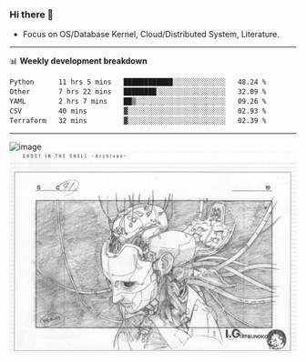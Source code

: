 ### Hi there 👋
<!-- * Daily Meditation via Leetcode/Competitive-Programming. -->
* Focus on OS/Database Kernel, Cloud/Distributed System, Literature.

-------

📊 **Weekly development breakdown**
<!--START_SECTION:waka-->

```txt
Python      11 hrs 5 mins   ████████████░░░░░░░░░░░░░   48.24 %
Other       7 hrs 22 mins   ████████░░░░░░░░░░░░░░░░░   32.09 %
YAML        2 hrs 7 mins    ██▒░░░░░░░░░░░░░░░░░░░░░░   09.26 %
CSV         40 mins         ▓░░░░░░░░░░░░░░░░░░░░░░░░   02.93 %
Terraform   32 mins         ▓░░░░░░░░░░░░░░░░░░░░░░░░   02.39 %
```

<!--END_SECTION:waka-->

-------

<!-- [![Leetcode Stats](https://leetcard.jacoblin.cool/hzhang413?font=Fira+Mono)](https://leetcode.com/fxrc) -->
![image](./cyberpunk-ghost-in-the-shell.gif)
![image](./gis-archive.png)
